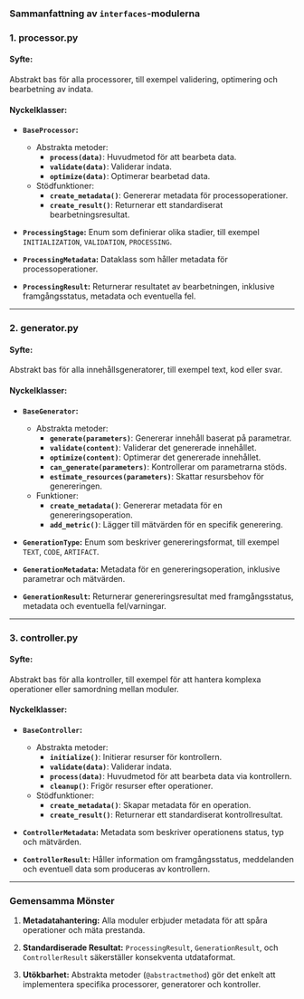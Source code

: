 ### **Sammanfattning av `interfaces`-modulerna**


### **1. processor.py**

#### **Syfte:**
Abstrakt bas för alla processorer, till exempel validering, optimering och bearbetning av indata.

#### **Nyckelklasser:**
- **`BaseProcessor`:**
  - Abstrakta metoder:
    - **`process(data)`**: Huvudmetod för att bearbeta data.
    - **`validate(data)`**: Validerar indata.
    - **`optimize(data)`**: Optimerar bearbetad data.
  - Stödfunktioner:
    - **`create_metadata()`**: Genererar metadata för processoperationer.
    - **`create_result()`**: Returnerar ett standardiserat bearbetningsresultat.

- **`ProcessingStage`:** Enum som definierar olika stadier, till exempel `INITIALIZATION`, `VALIDATION`, `PROCESSING`.
- **`ProcessingMetadata`:** Dataklass som håller metadata för processoperationer.
- **`ProcessingResult`:** Returnerar resultatet av bearbetningen, inklusive framgångsstatus, metadata och eventuella fel.

---

### **2. generator.py**

#### **Syfte:**
Abstrakt bas för alla innehållsgeneratorer, till exempel text, kod eller svar.

#### **Nyckelklasser:**
- **`BaseGenerator`:**
  - Abstrakta metoder:
    - **`generate(parameters)`**: Genererar innehåll baserat på parametrar.
    - **`validate(content)`**: Validerar det genererade innehållet.
    - **`optimize(content)`**: Optimerar det genererade innehållet.
    - **`can_generate(parameters)`**: Kontrollerar om parametrarna stöds.
    - **`estimate_resources(parameters)`**: Skattar resursbehov för genereringen.
  - Funktioner:
    - **`create_metadata()`**: Genererar metadata för en genereringsoperation.
    - **`add_metric()`**: Lägger till mätvärden för en specifik generering.

- **`GenerationType`:** Enum som beskriver genereringsformat, till exempel `TEXT`, `CODE`, `ARTIFACT`.
- **`GenerationMetadata`:** Metadata för en genereringsoperation, inklusive parametrar och mätvärden.
- **`GenerationResult`:** Returnerar genereringsresultat med framgångsstatus, metadata och eventuella fel/varningar.

---

### **3. controller.py**

#### **Syfte:**
Abstrakt bas för alla kontroller, till exempel för att hantera komplexa operationer eller samordning mellan moduler.

#### **Nyckelklasser:**
- **`BaseController`:**
  - Abstrakta metoder:
    - **`initialize()`**: Initierar resurser för kontrollern.
    - **`validate(data)`**: Validerar indata.
    - **`process(data)`**: Huvudmetod för att bearbeta data via kontrollern.
    - **`cleanup()`**: Frigör resurser efter operationer.
  - Stödfunktioner:
    - **`create_metadata()`**: Skapar metadata för en operation.
    - **`create_result()`**: Returnerar ett standardiserat kontrollresultat.

- **`ControllerMetadata`:** Metadata som beskriver operationens status, typ och mätvärden.
- **`ControllerResult`:** Håller information om framgångsstatus, meddelanden och eventuell data som produceras av kontrollern.

---

### **Gemensamma Mönster**

1. **Metadatahantering:**
   Alla moduler erbjuder metadata för att spåra operationer och mäta prestanda.

2. **Standardiserade Resultat:**
   `ProcessingResult`, `GenerationResult`, och `ControllerResult` säkerställer konsekventa utdataformat.

3. **Utökbarhet:**
   Abstrakta metoder (`@abstractmethod`) gör det enkelt att implementera specifika processorer, generatorer och kontroller.
